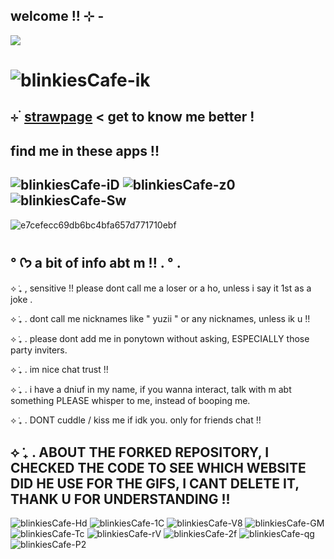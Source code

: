 ##  welcome !! ⊹ - 

![](https://komarev.com/ghpvc/?username=litteryzu&color=641c41&style=for-the-badge&label=PROFILE+VIEWS) 

# ![blinkiesCafe-ik](https://github.com/user-attachments/assets/9acb0dd3-d010-4d53-839c-0ce9a70a4044)



## ⊹ ࣪  [strawpage](https://read-before-int.straw.page)  < get to know me better !

## find me in these apps !!

##  ![blinkiesCafe-iD](https://github.com/user-attachments/assets/d0891f7a-7475-4450-9687-c7d34cc70e2d)  ![blinkiesCafe-z0](https://github.com/user-attachments/assets/52a5be27-51bc-46c0-90fd-14d4fae3d05e)  ![blinkiesCafe-Sw](https://github.com/user-attachments/assets/506826cd-70fe-4b7d-ab35-81ef39a35e8c)



![e7cefecc69db6bc4bfa657d771710ebf](https://github.com/user-attachments/assets/209c2172-6b7f-4a67-b300-d86832885c2a)


## ° ᡣ𐭩 a bit of info abt m !! . ° . 

⟡ ݁₊  , sensitive !! please dont call me a loser or a ho, unless i say it 1st as a joke .

⟡ ݁₊ . dont call me nicknames like " yuzii " or any nicknames, unless ik u !! 

⟡ ݁₊ . please dont add me in ponytown without asking, ESPECIALLY those party inviters.

⟡ ݁₊ . im nice chat trust !! 

⟡ ݁₊ . i have a dniuf in my name, if you wanna interact, talk with m abt something PLEASE whisper to me, instead of booping me.

⟡ ݁₊ . DONT cuddle / kiss me if idk you. only for friends chat !!

## ⟡ ݁₊ . ABOUT THE FORKED REPOSITORY, I CHECKED THE CODE TO SEE WHICH WEBSITE DID HE USE FOR THE GIFS, I CANT DELETE IT, THANK U FOR UNDERSTANDING !!


![blinkiesCafe-Hd](https://github.com/user-attachments/assets/7c3f7130-277b-4c38-a032-7878c2145fe0)
![blinkiesCafe-1C](https://github.com/user-attachments/assets/bce826df-0a38-4853-8ce8-842099260127) ![blinkiesCafe-V8](https://github.com/user-attachments/assets/38dedce4-456d-42c4-9bde-5654e58d8aef) ![blinkiesCafe-GM](https://github.com/user-attachments/assets/bf577cde-8173-4cd0-82e1-9b46f6629e08) ![blinkiesCafe-Tc](https://github.com/user-attachments/assets/b3787366-aa6f-4332-b2ca-e41c2e277a5f)
![blinkiesCafe-rV](https://github.com/user-attachments/assets/c28f8fc8-8b04-4c31-aed9-6299bed7b944) ![blinkiesCafe-2f](https://github.com/user-attachments/assets/d4347d6f-6432-4063-9ad1-c3a288fa97da) ![blinkiesCafe-qg](https://github.com/user-attachments/assets/12b6f701-74ed-4d42-8d28-171d152fc9eb) ![blinkiesCafe-P2](https://github.com/user-attachments/assets/28776bc0-8604-4d37-8294-61fa6f1708ae)











